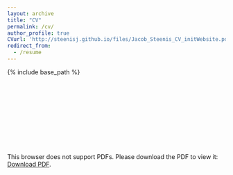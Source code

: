 ```yaml
---
layout: archive
title: "CV"
permalink: /cv/
author_profile: true
CVurl: 'http://steenisj.github.io/files/Jacob_Steenis_CV_initWebsite.pdf'
redirect_from:
  - /resume
---
```


{% include base_path %}

<object data="http://steenisj.github.io/files/Jacob_Steenis_CV_initWebsite.pdf" type="application/pdf" width="700px" height="700px">
    <embed src="http://steenisj.github.io/cv/steenis_cv.pdf">
        <p>This browser does not support PDFs. Please download the PDF to view it: <a href="http://steenisj.github.io/files/Jacob_Steenis_CV_initWebsite.pdf">Download PDF</a>.</p>
    </embed>
</object>

<!--Education
======
* Ph.D in Version Control Theory, GitHub University, 2018 (expected)
* M.S. in Jekyll, GitHub University, 2014
* B.S. in GitHub, GitHub University, 2012

Work experience
======
* Spring 2024: Academic Pages Collaborator
  * Github University
  * Duties includes: Updates and improvements to template
  * Supervisor: The Users

* Fall 2015: Research Assistant
  * Github University
  * Duties included: Merging pull requests
  * Supervisor: Professor Hub

* Summer 2015: Research Assistant
  * Github University
  * Duties included: Tagging issues
  * Supervisor: Professor Git
  
Skills
======
* Skill 1
* Skill 2
  * Sub-skill 2.1
  * Sub-skill 2.2
  * Sub-skill 2.3
* Skill 3

Publications
======
  <ul>{% for post in site.publications reversed %}
    {% include archive-single-cv.html %}
  {% endfor %}</ul>
  
Talks
======
  <ul>{% for post in site.talks reversed %}
    {% include archive-single-talk-cv.html  %}
  {% endfor %}</ul>
  
Teaching
======
  <ul>{% for post in site.teaching reversed %}
    {% include archive-single-cv.html %}
  {% endfor %}</ul>
  
Service and leadership
======
* Currently signed in to 43 different slack teams -->
